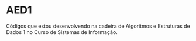 # AED1
Códigos que estou desenvolvendo na cadeira de Algoritmos e Estruturas de Dados 1 no Curso de Sistemas de Informação.
